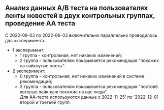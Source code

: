## Анализ данных A/B теста на пользователях ленты новостей в двух контрольных группах, проведение АА теста
C 2022-09-03 по 2022-09-03 включительно параллельно проводилось два эксперимента. 
* 1 эксперимент:  
    - 1 группа - контрольная, нет никаких изменений;
    - 2 группа - пользователям показывается рекомендация "похожих на лайкнутые посты".
* 2 эксперимент:
    - 0 группа - контрольная, нет никаких изменений в системе рекомендаций;
    - 3 группа - пользователям показывается рекомендация "постовб которые лайкнули похожие на вас люди".  
Для АА-теста используются данные с 2022-11-25' по '2022-12-01 второй и третьей групп.
